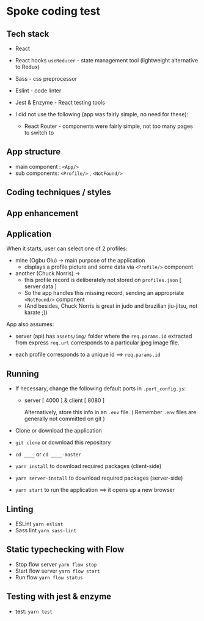 # Spoke coding test

## Tech stack

- React
- React hooks `useReducer` - state management tool (lightweight alternative to Redux)
- Sass - css preprocessor
- Eslint - code linter
- Jest & Enzyme - React testing tools

- I did not use the following (app was fairly simple, no need for these):
  - React Router - components were fairly simple, not too many pages to switch to

## App structure

- main component : ```<App/>```
- sub components: ```<Profile/>``` , ```<NotFound/>```

## Coding techniques / styles

## App enhancement

## Application

When it starts, user can select one of 2 profiles:
- mine (Ogbu Olu) -> main purpose of the application
  - displays a profile picture and some data via `<Profile/>` component
- another (Chuck Norris) -> 
  - this profile record is deliberately not stored on `profiles.json` [ server data ]
  - So the app handles this missing record, sending an appropriate `<NotFound/>` component
  - (And besides, Chuck Norris is great in judo and brazilian jiu-jitsu, not karate ;))

App also assumes:
  - server (api) has `assets/img/` folder where the `req.params.id` extracted from express `req.url` corresponds to a particular jpeg image file.

  - each profile corresponds to a unique id ==> `req.params.id`

## Running

- If necessary, change the following default ports in `.port_config.js`:
  - server [ 4000 ] & client [ 8080 ]

    Alternatively, store this info in an `.env` file.
    ( Remember `.env` files are generally not committed on git )

- Clone or download the application
- ```git clone``` or download this repository
- ```cd ____``` or ```cd ____-master```
- ```yarn install``` to download required packages (client-side)
- ```yarn server-install``` to download required packages (server-side)
- ```yarn start``` to run the application ==> it opens up a new browser


## Linting

- ESLint `yarn eslint`
- Sass lint `yarn sass-lint`


## Static typechecking with Flow

- Stop flow server `yarn flow stop`
- Start flow server `yarn flow start`
- Run flow `yarn flow status`


## Testing with jest & enzyme

- test: `yarn test`
